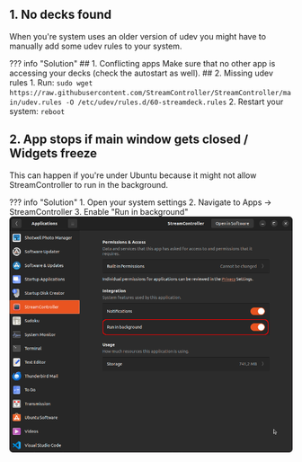 ## 1. No decks found
When you're system uses an older version of udev you might have to manually add some udev rules to your system.

??? info "Solution"
    ## 1. Conflicting apps
    Make sure that no other app is accessing your decks (check the autostart as well).
    ## 2. Missing udev rules
    1. Run: `sudo wget https://raw.githubusercontent.com/StreamController/StreamController/main/udev.rules -O /etc/udev/rules.d/60-streamdeck.rules`
    2. Restart your system: `reboot`

## 2. App stops if main window gets closed / Widgets freeze
This can happen if you're under Ubuntu because it might not allow StreamController to run in the background.

??? info "Solution"
    1. Open your system settings
    2. Navigate to Apps -> StreamController
    3. Enable "Run in background"
    ![run_in_background](assets/ubuntu_allow_to_run_in_background.png)